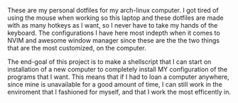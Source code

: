 These are my personal dotfiles for my arch-linux computer.
I got tired of using the mouse when working so this laptop and these dotfiles are made with as many hotkeys as I want, so I never
have to take my hands of the keyboard.
The configurations I have here most indepth when it comes to NVIM and awesome window manager since these are the the two things that are the most customized, on the computer.

The end-goal of this project is to make a shellscript that I can start on installation of a new computer to completely install MY configuration of the programs that I want.
This means that if I had to loan a computer anywhere, since mine is unavailable for a good amount of time, I can still work in the enviroment that I fashioned for myself, and that I work the most efficently in.
